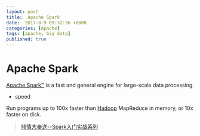```yaml
---
layout: post
title:  Apache Spark
date:  2017-8-9 09:32:36 +0800
categories: [Apache]
tags: [apache, big data]
published: true
---
```


# Apache Spark

[Apache Spark™](http://spark.apache.org/) is a fast and general engine for large-scale data processing.


- speed

Run programs up to 100x faster than [Hadoop](http://hadoop.apache.org/) MapReduce in memory, or 10x faster on disk.
 
> [倾情大奉送--Spark入门实战系列](http://www.cnblogs.com/shishanyuan/p/4699644.html)


